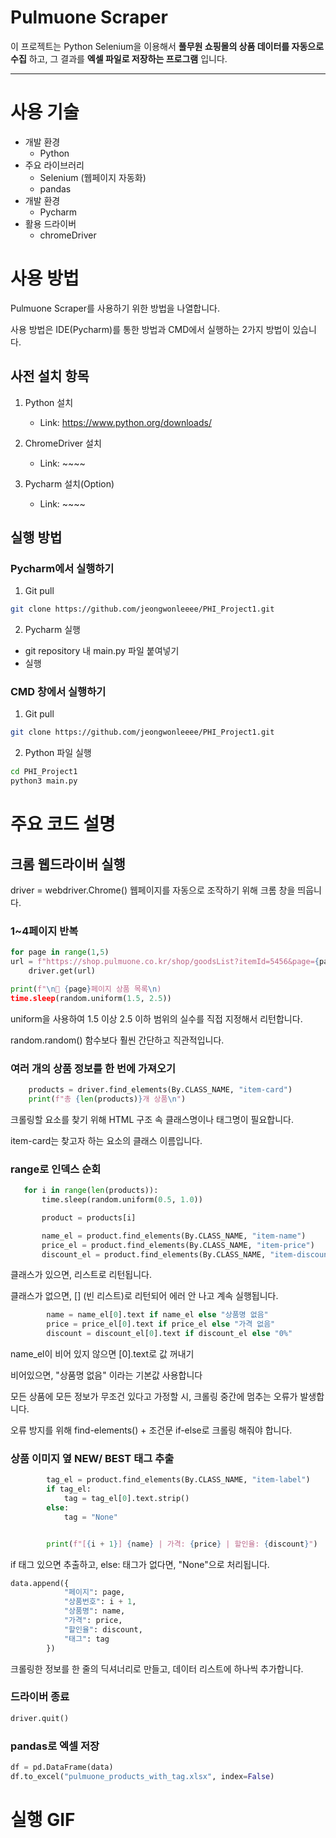 # Pulmuone Scraper
이 프로젝트는 Python Selenium을 이용해서
**풀무원 쇼핑몰의 상품 데이터를 자동으로 수집** 하고,
그 결과를 **엑셀 파일로 저장하는 프로그램** 입니다.

-----

# 사용 기술
- 개발 환경
    - Python
- 주요 라이브러리
    - Selenium (웹페이지 자동화)
    - pandas
- 개발 환경 
    - Pycharm
- 활용 드라이버
  - chromeDriver

# 사용 방법
Pulmuone Scraper를 사용하기 위한 방법을 나열합니다.

사용 방법은 IDE(Pycharm)를 통한 방법과 CMD에서 실행하는 2가지 방법이 있습니다.

## 사전 설치 항목 
1. Python 설치
   - Link: https://www.python.org/downloads/

3. ChromeDriver 설치
   - Link: ~~~~

5. Pycharm 설치(Option)
   - Link: ~~~~

## 실행 방법

### Pycharm에서 실행하기
1. Git pull
```bash
git clone https://github.com/jeongwonleeee/PHI_Project1.git
```

2. Pycharm 실행
- git repository 내 main.py 파일 붙여넣기
- 실행

### CMD 창에서 실행하기
1. Git pull
```bash
git clone https://github.com/jeongwonleeee/PHI_Project1.git
```

2. Python 파일 실행
```bash
cd PHI_Project1
python3 main.py
```


# 주요 코드 설명

## 크롬 웹드라이버 실행
driver = webdriver.Chrome()
웹페이지를 자동으로 조작하기 위해 크롬 창을 띄웁니다.

### 1~4페이지 반복
```python
for page in range(1,5)
url = f"https://shop.pulmuone.co.kr/shop/goodsList?itemId=5456&page={page}"
    driver.get(url)
 ```


```python
print(f"\n📄 {page}페이지 상품 목록\n)
time.sleep(random.uniform(1.5, 2.5))
```

uniform을 사용하여 1.5 이상 2.5 이하 범위의 실수를 직접 지정해서 리턴합니다.

random.random() 함수보다 훨씬 간단하고 직관적입니다.


### 여러 개의 상품 정보를 한 번에 가져오기
```python
    products = driver.find_elements(By.CLASS_NAME, "item-card")
    print(f"총 {len(products)}개 상품\n")
```

크롤링할 요소를 찾기 위해 HTML 구조 속 클래스명이나 태그명이 필요합니다.

item-card는 찾고자 하는 요소의 클래스 이름입니다.

### range로 인덱스 순회
 ```python
    for i in range(len(products)):
        time.sleep(random.uniform(0.5, 1.0))

        product = products[i]

        name_el = product.find_elements(By.CLASS_NAME, "item-name")
        price_el = product.find_elements(By.CLASS_NAME, "item-price")
        discount_el = product.find_elements(By.CLASS_NAME, "item-discount")
```
클래스가 있으면, 리스트로 리턴됩니다.

클래스가 없으면, [] (빈 리스트)로 리턴되어 에러 안 나고 계속 실행됩니다.

```python
        name = name_el[0].text if name_el else "상품명 없음"
        price = price_el[0].text if price_el else "가격 없음"
        discount = discount_el[0].text if discount_el else "0%"
```
name_el이 비어 있지 않으면 [0].text로 값 꺼내기

비어있으면, "상품명 없음" 이라는 기본값 사용합니다

모든 상품에 모든 정보가 무조건 있다고 가정할 시, 크롤링 중간에 멈추는 오류가 발생합니다.

오류 방지를 위해 find-elements() + 조건문 if-else로 크롤링 해줘야 합니다.

### 상품 이미지 옆 NEW/ BEST 태그 추출
```python
        tag_el = product.find_elements(By.CLASS_NAME, "item-label")
        if tag_el:
            tag = tag_el[0].text.strip()
        else:
            tag = "None"


        print(f"[{i + 1}] {name} | 가격: {price} | 할인율: {discount}")
```

if 태그 있으면 추출하고,
else: 태그가 없다면, "None"으로 처리됩니다.

```python
data.append({
            "페이지": page,
            "상품번호": i + 1,
            "상품명": name,
            "가격": price,
            "할인율": discount,
            "태그": tag
        })
```
크롤링한 정보를 한 줄의 딕셔너리로 만들고, 데이터 리스트에 하나씩 추가합니다.

### 드라이버 종료
```python
driver.quit()
```

### pandas로 엑셀 저장
```python
df = pd.DataFrame(data)
df.to_excel("pulmuone_products_with_tag.xlsx", index=False)
```

# 실행 GIF
